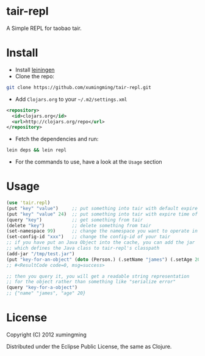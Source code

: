 # tair-repl

A Simple REPL for taobao tair.

# Install

* Install [leiningen](https://github.com/technomancy/leiningen)
* Clone the repo: 
``` bash
git clone https://github.com/xumingming/tair-repl.git
```
* Add `Clojars.org` to your `~/.m2/settings.xml`
``` xml
<repository>
  <id>clojars.org</id>
  <url>http://clojars.org/repo</url>
</repository>
```
* Fetch the dependencies and run: 
``` bash
lein deps && lein repl
```
* For the commands to use, have a look at the `Usage` section 

# Usage

``` clojure
(use 'tair.repl)
(put "key" "value")     ;; put something into tair with default expire time(24hr)
(put "key" "value" 24)  ;; put something into tair with expire time of 24 seconds
(query "key")           ;; get something from tair
(delete "key")          ;; delete something from tair
(set-namespace 99)      ;; change the namespace you want to operate in
(set-config-id "xxx")   ;; change the config-id of your tair
;; if you have put an Java Object into the cache, you can add the jar 
;; which defines the Java class to tair-repl's classpath
(add-jar "/tmp/test.jar")
(put "key-for-an-object" (doto (Person.) (.setName "james") (.setAge 20)))
;; #<ResultCode code=0, msg=success>

;; then you query it, you will get a readable string representation
;; for the object rather than something like "serialize error"
(query "key-for-a-object")
;; {"name" "james", "age" 20}
```


# License

Copyright (C) 2012 xumingming

Distributed under the Eclipse Public License, the same as Clojure.
